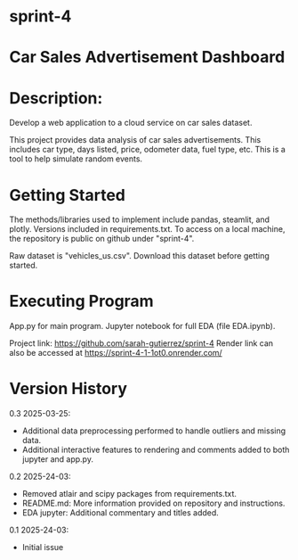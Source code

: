 # sprint-4
# Car Sales Advertisement Dashboard

# Description: 
Develop a web application to a cloud service on car sales dataset.

This project provides data analysis of car sales advertisements. This includes car type, days listed, price, odometer data, fuel type, etc. This is a tool to help simulate random events. 

# Getting Started
The methods/libraries used to implement include pandas, steamlit, and plotly. Versions included in requirements.txt. To access on a local machine, the repository is public on github under "sprint-4". 

Raw dataset is "vehicles_us.csv". Download this dataset before getting started.

# Executing Program
App.py for main program. Jupyter notebook for full EDA (file EDA.ipynb).


Project link: https://github.com/sarah-gutierrez/sprint-4
Render link can also be accessed at https://sprint-4-1-1ot0.onrender.com/

# Version History 
0.3 2025-03-25:
- Additional data preprocessing performed to handle outliers and missing data.
- Additional interactive features to rendering and comments added to both jupyter and app.py.

0.2 2025-24-03: 
- Removed atlair and scipy packages from requirements.txt. 
- README.md: More information provided on repository and instructions.
- EDA jupyter: Additional commentary and titles added.

0.1 2025-24-03: 
- Initial issue
